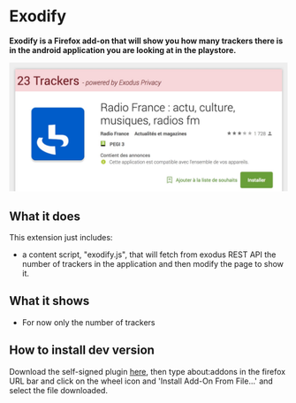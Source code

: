 # Exodify

**Exodify is a Firefox add-on that will show you how many trackers there is in the android application you are looking at in the playstore.**

![Screenshot](/doc/img-trackers-1.jpg)

## What it does

This extension just includes:

* a content script, "exodify.js", that will fetch from exodus REST API the number of trackers in the application and then modify the page to show it.


## What it shows

* For now only the number of trackers


## How to install dev version

Download the self-signed plugin [here](/dist/exodify-0.1.1-an+fx.xpi), then type about:addons in the firefox URL bar and click on the wheel icon and 'Install Add-On From File...' and select the file downloaded.

